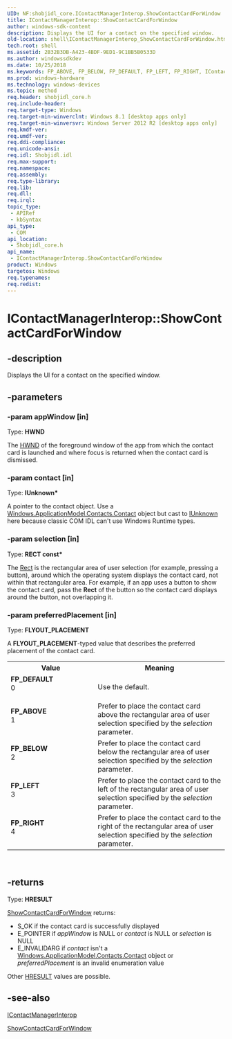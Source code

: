 ```yaml
---
UID: NF:shobjidl_core.IContactManagerInterop.ShowContactCardForWindow
title: IContactManagerInterop::ShowContactCardForWindow
author: windows-sdk-content
description: Displays the UI for a contact on the specified window.
old-location: shell\IContactManagerInterop_ShowContactCardForWindow.htm
tech.root: shell
ms.assetid: 2B32B3DB-A423-4BDF-9ED1-9C1BB5B0533D
ms.author: windowssdkdev
ms.date: 10/25/2018
ms.keywords: FP_ABOVE, FP_BELOW, FP_DEFAULT, FP_LEFT, FP_RIGHT, IContactManagerInterop interface [Windows Shell],ShowContactCardForWindow method, IContactManagerInterop.ShowContactCardForWindow, IContactManagerInterop::ShowContactCardForWindow, ShowContactCardForWindow, ShowContactCardForWindow method [Windows Shell], ShowContactCardForWindow method [Windows Shell],IContactManagerInterop interface, shell.IContactManagerInterop_ShowContactCardForWindow, shobjidl_core/IContactManagerInterop::ShowContactCardForWindow
ms.prod: windows-hardware
ms.technology: windows-devices
ms.topic: method
req.header: shobjidl_core.h
req.include-header: 
req.target-type: Windows
req.target-min-winverclnt: Windows 8.1 [desktop apps only]
req.target-min-winversvr: Windows Server 2012 R2 [desktop apps only]
req.kmdf-ver: 
req.umdf-ver: 
req.ddi-compliance: 
req.unicode-ansi: 
req.idl: Shobjidl.idl
req.max-support: 
req.namespace: 
req.assembly: 
req.type-library: 
req.lib: 
req.dll: 
req.irql: 
topic_type:
 - APIRef
 - kbSyntax
api_type:
 - COM
api_location:
 - Shobjidl_core.h
api_name:
 - IContactManagerInterop.ShowContactCardForWindow
product: Windows
targetos: Windows
req.typenames: 
req.redist: 
---
```


# IContactManagerInterop::ShowContactCardForWindow


## -description


Displays the UI for a contact on the specified window.


## -parameters




### -param appWindow [in]

Type: <b>HWND</b>

The <a href="https://msdn.microsoft.com/4553cafc-450e-4493-a4d4-cb6e2f274d46">HWND</a> of the foreground window of the app from which the contact card is launched and where focus is returned when the contact card is dismissed.


### -param contact [in]

Type: <b>IUnknown*</b>

A pointer to the contact object. Use a <a href="https://msdn.microsoft.com/07883e6f-9eda-48e1-8727-a5831fe8a3e0">Windows.ApplicationModel.Contacts.Contact</a> object but cast to <a href="https://msdn.microsoft.com/33f1d79a-33fc-4ce5-a372-e08bda378332">IUnknown</a> here because classic COM IDL can't use Windows Runtime types.


### -param selection [in]

Type: <b>RECT const*</b>

The <a href="https://msdn.microsoft.com/87f52802-3e26-4c64-a8c9-7323fec26336">Rect</a> is the rectangular area of user selection (for example, pressing a button), around which the operating system displays the contact card, not within that rectangular area. For example, if an app uses a button to show the contact card, pass the <b>Rect</b> of the button so the contact card displays around the button, not overlapping it.


### -param preferredPlacement [in]

Type: <b>FLYOUT_PLACEMENT</b>

A <b>FLYOUT_PLACEMENT</b>-typed value that describes the preferred placement of the contact card.

<table>
<tr>
<th>Value</th>
<th>Meaning</th>
</tr>
<tr>
<td width="40%"><a id="FP_DEFAULT"></a><a id="fp_default"></a><dl>
<dt><b>FP_DEFAULT</b></dt>
<dt>0</dt>
</dl>
</td>
<td width="60%">
Use the default.

</td>
</tr>
<tr>
<td width="40%"><a id="FP_ABOVE"></a><a id="fp_above"></a><dl>
<dt><b>FP_ABOVE</b></dt>
<dt>1</dt>
</dl>
</td>
<td width="60%">
Prefer to place the contact card above the rectangular area of user selection specified by the <i>selection</i> parameter.

</td>
</tr>
<tr>
<td width="40%"><a id="FP_BELOW"></a><a id="fp_below"></a><dl>
<dt><b>FP_BELOW</b></dt>
<dt>2</dt>
</dl>
</td>
<td width="60%">
Prefer to place the contact card below the rectangular area of user selection specified by the <i>selection</i> parameter.

</td>
</tr>
<tr>
<td width="40%"><a id="FP_LEFT"></a><a id="fp_left"></a><dl>
<dt><b>FP_LEFT</b></dt>
<dt>3</dt>
</dl>
</td>
<td width="60%">
Prefer to place the contact card to the left of the rectangular area of user selection specified by the <i>selection</i> parameter.

</td>
</tr>
<tr>
<td width="40%"><a id="FP_RIGHT"></a><a id="fp_right"></a><dl>
<dt><b>FP_RIGHT</b></dt>
<dt>4</dt>
</dl>
</td>
<td width="60%">
Prefer to place the contact card to the right of the rectangular area of user selection specified by the <i>selection</i> parameter. 

</td>
</tr>
</table>
 


## -returns



Type: <b>HRESULT</b>


<a href="https://msdn.microsoft.com/4BF4A5A4-9BF0-4BF0-BC2B-04C4C0C25C36">ShowContactCardForWindow</a> returns:
            
          

<ul>
<li>S_OK if the contact card is successfully displayed</li>
<li>E_POINTER if <i>appWindow</i> is NULL or <i>contact</i> is NULL or <i>selection</i> is NULL</li>
<li>E_INVALIDARG if <i>contact</i> isn't a <a href="https://msdn.microsoft.com/07883e6f-9eda-48e1-8727-a5831fe8a3e0">Windows.ApplicationModel.Contacts.Contact</a> object or <i>preferredPlacement</i> is an invalid enumeration value</li>
</ul>
Other <a href="455d07e9-52c3-4efb-a9dc-2955cbfd38cc">HRESULT</a> values are possible.




## -see-also




<a href="https://msdn.microsoft.com/8E854BA3-C29E-4911-9D6E-915D1959244C">IContactManagerInterop</a>



<a href="https://msdn.microsoft.com/4BF4A5A4-9BF0-4BF0-BC2B-04C4C0C25C36">ShowContactCardForWindow</a>
 

 

